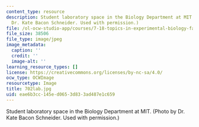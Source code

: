 ```yaml
---
content_type: resource
description: Student laboratory space in the Biology Department at MIT. (Photo by
  Dr. Kate Bacon Schneider. Used with permission.)
file: /ol-ocw-studio-app/courses/7-18-topics-in-experimental-biology-fall-2005/eae6b3cc145ed0653d833ad487e1c659_702lab.jpg
file_size: 38506
file_type: image/jpeg
image_metadata:
  caption: ''
  credit: ''
  image-alt: ''
learning_resource_types: []
license: https://creativecommons.org/licenses/by-nc-sa/4.0/
ocw_type: OCWImage
resourcetype: Image
title: 702lab.jpg
uid: eae6b3cc-145e-d065-3d83-3ad487e1c659
---
```

Student laboratory space in the Biology Department at MIT. (Photo by Dr. Kate Bacon Schneider. Used with permission.)